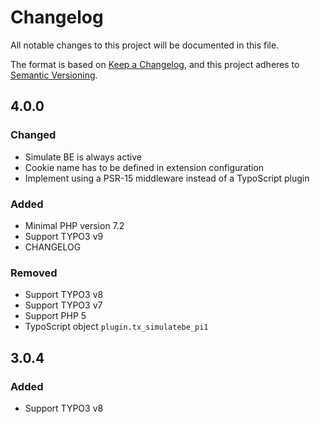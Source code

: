 # Changelog
All notable changes to this project will be documented in this file.

The format is based on [Keep a Changelog](https://keepachangelog.com/en/1.0.0/),
and this project adheres to [Semantic Versioning](https://semver.org/spec/v2.0.0.html).

## 4.0.0

### Changed

* Simulate BE is always active
* Cookie name has to be defined in extension configuration
* Implement using a PSR-15 middleware instead of a TypoScript plugin

### Added

* Minimal PHP version 7.2
* Support TYPO3 v9
* CHANGELOG

### Removed

* Support TYPO3 v8
* Support TYPO3 v7
* Support PHP 5
* TypoScript object `plugin.tx_simulatebe_pi1`

## 3.0.4

### Added

* Support TYPO3 v8
